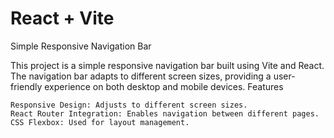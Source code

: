 # React + Vite

Simple Responsive Navigation Bar

This project is a simple responsive navigation bar built using Vite and React. The navigation bar adapts to different screen sizes, providing a user-friendly experience on both desktop and mobile devices.
Features

    Responsive Design: Adjusts to different screen sizes.
    React Router Integration: Enables navigation between different pages.
    CSS Flexbox: Used for layout management.

